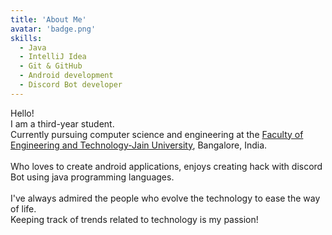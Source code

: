 ```yaml
---
title: 'About Me'
avatar: 'badge.png'
skills:
  - Java
  - IntelliJ Idea
  - Git & GitHub
  - Android development
  - Discord Bot developer
---
```


Hello!</br>
I am a third-year student. </br>Currently pursuing computer science and engineering at the [Faculty of Engineering and Technology-Jain University](https://set.jainuniversity.ac.in/), Bangalore, India.</br></br>
Who loves to create android applications, enjoys creating hack with discord Bot using java programming languages.</br></br>
I've always admired the people who evolve the technology to ease the way of life.</br>
Keeping track of trends related to technology is my passion!
